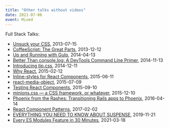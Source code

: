 ```yaml
---
title: "Other talks without videos"
date: 2021-07-06
event: Mixed
---
```


Full Stack Talks:

- [Unsuck your CSS](https://www.meetup.com/fullstacktalks/events/128589072/), 2013-07-15
- [CoffeeScript: The Great Parts](https://www.meetup.com/fullstacktalks/events/dbnxwgyrqbqb/), 2013-12-12
- [Up and Running with Gulp](https://www.meetup.com/fullstacktalks/events/dtvlkhysfbrb/), 2014-04-13
- [Better Than console.log: A DevTools Command Line Primer](https://www.meetup.com/fullstacktalks/events/qqdrhjyspbrb/), 2014-11-13
- [Introducing tip.css](https://www.meetup.com/fullstacktalks/events/qqdrhjysqbpb/), 2014-12-11
- [Why React](https://www.meetup.com/fullstacktalks/events/qqdrhjytdbqb/), 2015-02-12
- [Inline-styles for React Components](https://www.meetup.com/fullstacktalks/events/qqdrhjytjbpb/), 2015-06-11
- [react-media-object](https://www.meetup.com/fullstacktalks/events/qqdrhjytkbmb/), 2015-07-09
- [Testing React Components](https://www.meetup.com/fullstacktalks/events/qqdrhjytmbnb/), 2015-09-10
- [minions.css — a CSS framework, or whatever](https://www.meetup.com/fullstacktalks/events/qqdrhjytqbnb/), 2015-12-10
- [Phoenix from the Rashes: Transitioning Rails apps to Phoenix](https://www.meetup.com/fullstacktalks/events/ljntllyvgbsb/), 2016-04-14
- [React Component Patterns](https://www.meetup.com/fullstacktalks/events/zjgtzlywdbmb/), 2017-02-02
- [EVERYTHING YOU NEED TO KNOW ABOUT SUSPENSE](https://www.meetup.com/fullstacktalks/events/266298021/), 2019-11-21
- [Every ES Modules Feature in 30 Minutes](https://www.meetup.com/fullstacktalks/events/vpxcnryccfbxb/), 2021-03-18
